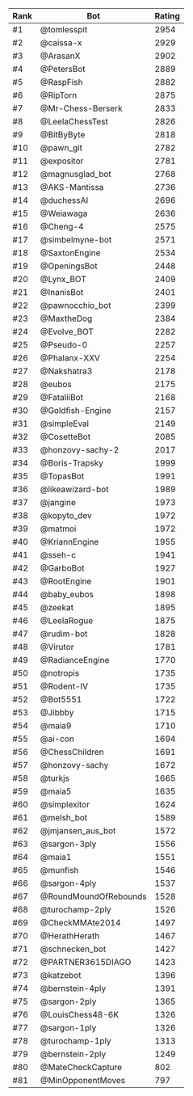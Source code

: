 Rank|Bot|Rating
---|---|---
#1|@tomlesspit|2954
#2|@caissa-x|2929
#3|@ArasanX|2902
#4|@PetersBot|2889
#5|@RaspFish|2882
#6|@RipTorn|2875
#7|@Mr-Chess-Berserk|2833
#8|@LeelaChessTest|2826
#9|@BitByByte|2818
#10|@pawn_git|2782
#11|@expositor|2781
#12|@magnusglad_bot|2768
#13|@AKS-Mantissa|2736
#14|@duchessAI|2696
#15|@Weiawaga|2636
#16|@Cheng-4|2575
#17|@simbelmyne-bot|2571
#18|@SaxtonEngine|2534
#19|@OpeningsBot|2448
#20|@Lynx_BOT|2409
#21|@InanisBot|2401
#22|@pawnocchio_bot|2399
#23|@MaxtheDog|2384
#24|@Evolve_BOT|2282
#25|@Pseudo-0|2257
#26|@Phalanx-XXV|2254
#27|@Nakshatra3|2178
#28|@eubos|2175
#29|@FataliiBot|2168
#30|@Goldfish-Engine|2157
#31|@simpleEval|2149
#32|@CosetteBot|2085
#33|@honzovy-sachy-2|2017
#34|@Boris-Trapsky|1999
#35|@TopasBot|1991
#36|@likeawizard-bot|1989
#37|@jangine|1973
#38|@kopyto_dev|1972
#39|@matmoi|1972
#40|@KriannEngine|1955
#41|@sseh-c|1941
#42|@GarboBot|1927
#43|@RootEngine|1901
#44|@baby_eubos|1898
#45|@zeekat|1895
#46|@LeelaRogue|1875
#47|@rudim-bot|1828
#48|@Virutor|1781
#49|@RadianceEngine|1770
#50|@notropis|1735
#51|@Rodent-IV|1735
#52|@Bot5551|1722
#53|@Jibbby|1715
#54|@maia9|1710
#55|@ai-con|1694
#56|@ChessChildren|1691
#57|@honzovy-sachy|1672
#58|@turkjs|1665
#59|@maia5|1635
#60|@simplexitor|1624
#61|@melsh_bot|1589
#62|@jmjansen_aus_bot|1572
#63|@sargon-3ply|1556
#64|@maia1|1551
#65|@munfish|1546
#66|@sargon-4ply|1537
#67|@RoundMoundOfRebounds|1528
#68|@turochamp-2ply|1526
#69|@CheckMMAte2014|1497
#70|@HerathHerath|1467
#71|@schnecken_bot|1427
#72|@PARTNER3615DIAGO|1423
#73|@katzebot|1396
#74|@bernstein-4ply|1391
#75|@sargon-2ply|1365
#76|@LouisChess48-6K|1326
#77|@sargon-1ply|1326
#78|@turochamp-1ply|1313
#79|@bernstein-2ply|1249
#80|@MateCheckCapture|802
#81|@MinOpponentMoves|797
